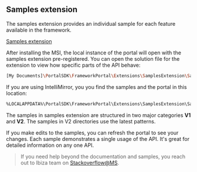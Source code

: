 <a name="samples-extension"></a>
## Samples extension

The samples extension provides an individual sample for each feature available in the framework.

[Samples extension](../media/samples.png)

After installing the MSI, the local instance of the portal will open with the samples extension pre-registered.  You can open the solution file for the extension to view how specific parts of the API behave:

```bash
[My Documents]\PortalSDK\FrameworkPortal\Extensions\SamplesExtension\SamplesExtension.sln
```

If you are using IntelliMirror, you you find the samples and the portal in this location:

```bash
%LOCALAPPDATA%\PortalSDK\FrameworkPortal\Extensions\SamplesExtension\SamplesExtension.sln
```

The samples in samples extension are structured in two major categories **V1** and **V2**. The samples in V2 directories use the latest patterns.

If you make edits to the samples, you can refresh the portal to see your changes. Each sample demonstrates a single usage of the API.  It's great for detailed information on any one API.

> If you need help beyond the documentation and samples, you reach out to Ibiza team on [Stackoverflow@MS](https://stackoverflow.microsoft.com/questions/tagged?tagnames=ibiza).


